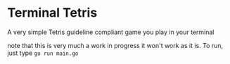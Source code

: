 # Terminal Tetris  
A very simple Tetris guideline compliant game you play in your terminal  

note that this is very much a work in progress it won't work as it is. 
To run, just type `go run main.go`
